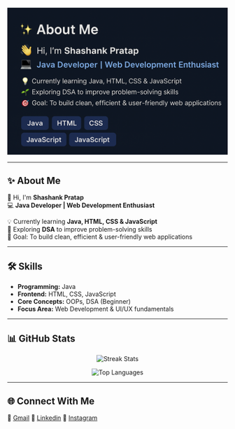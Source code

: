 <!-- GitHub Profile README for Shashank Pratap -->

<p align="center">
  <img src="https://github.com/ShashankPratapweb/ShashankPratapweb/blob/main/My%20Repo.png" alt="Shashank Pratap Banner" />
</p>

---

## ✨ About Me  

👋 Hi, I'm **Shashank Pratap**  
💻 **Java Developer | Web Development Enthusiast**  

💡 Currently learning **Java, HTML, CSS & JavaScript**  
🌱 Exploring **DSA** to improve problem-solving skills  
🎯 Goal: To build clean, efficient & user-friendly web applications  

---

## 🛠️ Skills  

- **Programming:** Java  
- **Frontend:** HTML, CSS, JavaScript  
- **Core Concepts:** OOPs, DSA (Beginner)  
- **Focus Area:** Web Development & UI/UX fundamentals  

---

## 📊 GitHub Stats  

<p align="center">
  <img src="https://github-readme-streak-stats.herokuapp.com/?user=ShashankPratapweb&theme=tokyonight" alt="Streak Stats" />
</p>

<p align="center">
  <img src="https://github-readme-stats.vercel.app/api/top-langs/?username=ShashankPratapweb&layout=compact&theme=tokyonight" alt="Top Languages" />
</p>

---

## 🌐 Connect With Me  

📧 <a href="shashankpratap82@gmail.com">Gmail</a>
💼 <a href="www.linkedin.com/in/shashank-pratap-58549633b">Linkedin</a>
📱  <a href="https://www.instagram.com/shashan_kofficial/">Instagram</a>
